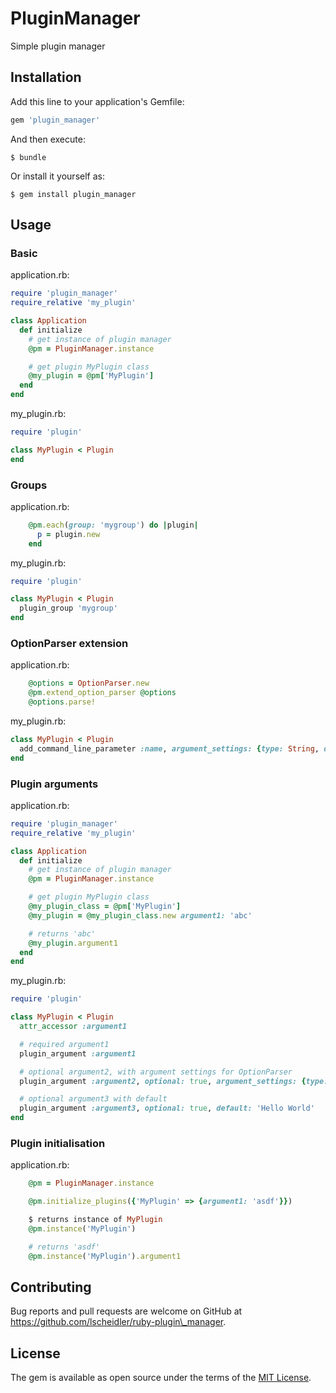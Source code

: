 # PluginManager

Simple plugin manager

## Installation

Add this line to your application's Gemfile:

```ruby
gem 'plugin_manager'
```

And then execute:

    $ bundle

Or install it yourself as:

    $ gem install plugin_manager

## Usage

### Basic

application.rb:

```ruby
require 'plugin_manager'
require_relative 'my_plugin'

class Application
  def initialize
    # get instance of plugin manager
    @pm = PluginManager.instance

    # get plugin MyPlugin class
    @my_plugin = @pm['MyPlugin']
  end
end
```

my\_plugin.rb:

```ruby
require 'plugin'

class MyPlugin < Plugin
end
```

### Groups

application.rb:

```ruby
    @pm.each(group: 'mygroup') do |plugin|
      p = plugin.new
    end
```

my\_plugin.rb:

```ruby
require 'plugin'

class MyPlugin < Plugin
  plugin_group 'mygroup'
end
```

### OptionParser extension

application.rb:

```ruby
    @options = OptionParser.new
    @pm.extend_option_parser @options
    @options.parse!
```

my\_plugin.rb:

```ruby
class MyPlugin < Plugin
  add_command_line_parameter :name, argument_settings: {type: String, description: 'description for name parameter'}
end
```

### Plugin arguments

application.rb:

```ruby
require 'plugin_manager'
require_relative 'my_plugin'

class Application
  def initialize
    # get instance of plugin manager
    @pm = PluginManager.instance

    # get plugin MyPlugin class
    @my_plugin_class = @pm['MyPlugin']
    @my_plugin = @my_plugin_class.new argument1: 'abc'

    # returns 'abc'
    @my_plugin.argument1
  end
end
```

my\_plugin.rb:

```ruby
require 'plugin'

class MyPlugin < Plugin
  attr_accessor :argument1

  # required argument1
  plugin_argument :argument1

  # optional argument2, with argument settings for OptionParser
  plugin_argument :argument2, optional: true, argument_settings: {type: String, description: 'description for argument2 parameter'}

  # optional argument3 with default
  plugin_argument :argument3, optional: true, default: 'Hello World'
end
```

### Plugin initialisation

application.rb:

```ruby
    @pm = PluginManager.instance

    @pm.initialize_plugins({'MyPlugin' => {argument1: 'asdf'}})

    $ returns instance of MyPlugin
    @pm.instance('MyPlugin')

    # returns 'asdf'
    @pm.instance('MyPlugin').argument1
```

## Contributing

Bug reports and pull requests are welcome on GitHub at https://github.com/lscheidler/ruby-plugin\_manager.


## License

The gem is available as open source under the terms of the [MIT License](http://opensource.org/licenses/MIT).

